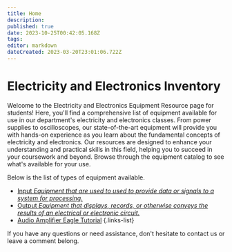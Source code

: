 ```yaml
---
title: Home
description: 
published: true
date: 2023-10-25T00:42:05.168Z
tags: 
editor: markdown
dateCreated: 2023-03-20T23:01:06.722Z
---
```


# Electricity and Electronics Inventory
Welcome to the Electricity and Electronics Equipment Resource page for students! Here, you'll find a comprehensive list of equipment available for use in our department's electricity and electronics classes. From power supplies to oscilloscopes, our state-of-the-art equipment will provide you with hands-on experience as you learn about the fundamental concepts of electricity and electronics. Our resources are designed to enhance your understanding and practical skills in this field, helping you to succeed in your coursework and beyond. Browse through the equipment catalog to see what's available for your use. 

Below is the list of types of equipment available.

- [Input *Equipment that are used to used to provide data or signals to a system for processing.*](/home/input)
- [Output *Equipment that displays, records, or otherwise conveys the results of an electrical or electronic circuit.*](home/output)
- [Audio Amplifier Eagle Tutorial](home/output/audioamplifiereagletutorial)
{.links-list}

If you have any questions or need assistance, don't hesitate to contact us or leave a comment belong.
